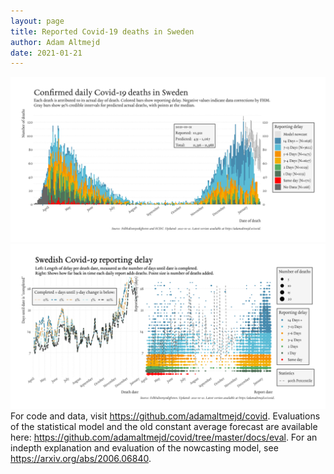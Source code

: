 ```yaml
---
layout: page
title: Reported Covid-19 deaths in Sweden
author: Adam Altmejd
date: 2021-01-21
---
```


![Graph of Swedish Covid-19 deaths with reporting delay.](deaths_lag_sweden_2021-01-21.png "Swedish Covid-19 deaths.")
![Graph of Swedish Covid-19 reporting delay in daily deaths.](lag_trend_sweden_2021-01-21.png "Trend in Swedish Covid-19 mortality reporting delay.")
For code and data, visit <https://github.com/adamaltmejd/covid>.
Evaluations of the statistical model and the old constant average forecast are available here: <https://github.com/adamaltmejd/covid/tree/master/docs/eval>.
For an indepth explanation and evaluation of the nowcasting model, see <https://arxiv.org/abs/2006.06840>.
